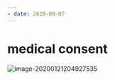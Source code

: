 ```yaml
---
- date: 2020-09-07
---
```


# medical consent

<!-- minors can give consent when -->

![image-20200121204927535](https://photos.thisispiggy.com/file/wikiFiles/image-20200121204927535.png)
